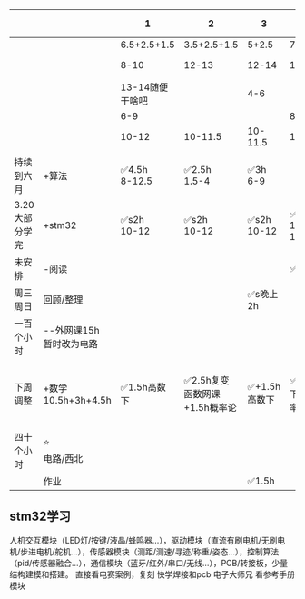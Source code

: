 
|           |                      | 1                 | 2                   | 3             | 4                         | 5         | 6 7-12        | 7 7-12 |
| --------- | -------------------- | ----------------- | ------------------- | ------------- | ------------------------- | --------- | ------------- | ------ |
|           |                      | 6.5+2.5+1.5       | 3.5+2.5+1.5         | 5+2.5         | 7.5+3+1.5                 | 8.5+2.5   | 15            | 15-3   |
|           |                      | 8-10              | 12-13               | 12-14         | 12.5-17.5                 | 13.5-20.5 |               |        |
|           |                      | 13-14随便干啥吧        |                     | 4-6           |                           |           |               |        |
|           |                      | 6-9               |                     |               | 8-9                       |           |               |        |
|           |                      | 10-12             | 10-11.5             | 10-11.5       | 10-11.5                   | 10-11.5   |               |        |
|           |                      |                   |                     |               |                           |           |               |        |
| 持续到六月     | +算法                  | ✅4.5h<br>8-12.5   | ✅2.5h <br>1.5-4     | ✅3h<br>6-9    |                           | ✅2.5h马    |               | ✅2h    |
| 3.20大部分学完 | +stm32               | ✅s2h<br>10-12<br> | ✅s2h<br>10-12       | ✅s2h<br>10-12 | ✅s7h<br>12.5-5.5<br>10-12 | ✅9.5-2h   | ✅✅5h          | ✅✅4h   |
| 未安排       | -阅读                  |                   |                     |               | ✅s2h                      |           |               |        |
| 周三周日      | 回顾/整理                |                   |                     | ✅s晚上2h        |                           |           |               | ✅1h    |
| 一百个小时     | --外网课15h<br>暂时改为电路   |                   |                     |               |                           |           |               |        |
| 下周调整      | +数学<br>10.5h+3h+4.5h | ✅1.5h高数下          | ✅2.5h复变函数网课+1.5h概率论 | ✅+1.5h高数下     | ✅1.5h高数下+1.5h概率论          |           | ✅3h高数下+2h复变函数 |        |
| 四十个小时     | ⭐<br>电路/西北           |                   |                     |               |                           | ✅s2.5h    |               |        |
|           | 作业                   |                   |                     | ✅1.5h         |                           |           |               |        |

## stm32学习
人机交互模块（LED灯/按键/液晶/蜂鸣器…），驱动模块（直流有刷电机/无刷电机/步进电机/舵机…），传感器模块（测距/测速/寻迹/称重/姿态…），控制算法（pid/传感器融合…），通信模块（蓝牙/红外/串口/无线…），PCB/转接板，少量结构建模和搭建。
直接看电赛案例，复刻
快学焊接和pcb
电子大师兄
看参考手册
模块